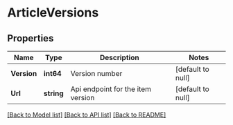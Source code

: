 # ArticleVersions

## Properties
Name | Type | Description | Notes
------------ | ------------- | ------------- | -------------
**Version** | **int64** | Version number | [default to null]
**Url** | **string** | Api endpoint for the item version | [default to null]

[[Back to Model list]](../README.md#documentation-for-models) [[Back to API list]](../README.md#documentation-for-api-endpoints) [[Back to README]](../README.md)


